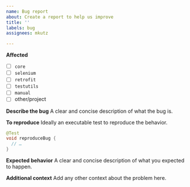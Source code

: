 ```yaml
---
name: Bug report
about: Create a report to help us improve
title: ''
labels: bug
assignees: mkutz

---
```


**Affected**
- [ ] `core`
- [ ] `selenium`
- [ ] `retrofit`
- [ ] `testutils`
- [ ] `manual`
- [ ] other/project

**Describe the bug**
A clear and concise description of what the bug is.

**To reproduce**
Ideally an executable test to reproduce the behavior.
```java
@Test
void reproduceBug {
  // …
}
```

**Expected behavior**
A clear and concise description of what you expected to happen.

**Additional context**
Add any other context about the problem here.
